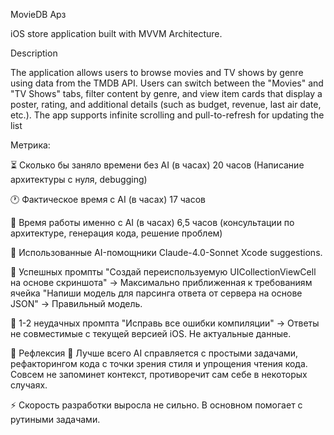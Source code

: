 MovieDB Apз

iOS store application built with MVVM Architecture.

Description

The application allows users to browse movies and TV shows by genre using data from the TMDB API. Users can switch between the "Movies" and "TV Shows" tabs, filter content by genre, and view item cards that display a poster, rating, and additional details (such as budget, revenue, last air date, etc.). The app supports infinite scrolling and pull-to-refresh for updating the list


Метрика:

⏳ Сколько бы заняло времени без AI (в часах)	20 часов (Написание архитектуры с нуля, debugging)

🕐 Фактическое время с AI (в часах)	17 часов


🧠 Время работы именно с AI (в часах)	6,5 часов (консультации по архитектуре, генерация кода, решение проблем)


🤖 Использованные AI-помощники	Claude-4.0-Sonnet Xcode suggestions.


💬 Успешных промпты	"Создай переиспользуемую UICollectionViewCell на основе скриншота" → Максимально приближенная к требованиям ячейка
"Напиши модель для парсинга ответа от сервера на основе JSON" → Правильный модель.


🍂 1-2 неудачных промпта "Исправь все ошибки компиляции" → Ответы не совместимые с текущей версией iOS. Не актуальные данные.


🧠 Рефлексия	🎯 Лучше всего AI справляется с простыми задачами, рефакторингом кода с точки зрения стиля и упрощения чтения кода. Совсем не запоминет контекст, противоречит сам себе в некоторых случаях.


⚡ Скорость разработки выросла не сильно. В основном помогает с рутиными задачами. 
